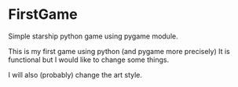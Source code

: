 # FirstGame
Simple starship python game using pygame module.

This is my first game using python (and pygame more precisely)
It is functional but I would like to change some things.

I will also (probably) change the art style.
